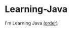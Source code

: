 # Learning-Java
I'm Learning Java 
[(order)](https://github.com/SciBorgs/SciGuides/blob/f069b159a43422559d9ee1573da3498aaebf370f/projects/intro-to-programming/README.md)
